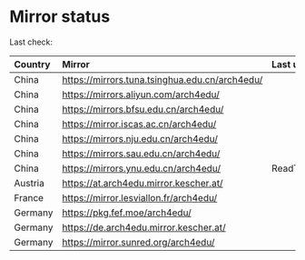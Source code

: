 <script src="./time.js"></script>
# Mirror status
Last check: <script type="text/javascript">localize(1685315862.0748172);</script>

|Country|Mirror|Last update|
|:------|:-----|:----------|
|China|https://mirrors.tuna.tsinghua.edu.cn/arch4edu/|<script type="text/javascript">localize(1685255482);</script>|
|China|https://mirrors.aliyun.com/arch4edu/|<script type="text/javascript">localize(1685255482);</script>|
|China|https://mirrors.bfsu.edu.cn/arch4edu/|<script type="text/javascript">localize(1685255482);</script>|
|China|https://mirror.iscas.ac.cn/arch4edu/|<script type="text/javascript">localize(1685255482);</script>|
|China|https://mirrors.nju.edu.cn/arch4edu/|<script type="text/javascript">localize(1685212099);</script>|
|China|https://mirrors.sau.edu.cn/arch4edu/|<script type="text/javascript">localize(1673850842);</script>|
|China|https://mirrors.ynu.edu.cn/arch4edu/|ReadTimeout|
|Austria|https://at.arch4edu.mirror.kescher.at/|<script type="text/javascript">localize(1685255482);</script>|
|France|https://mirror.lesviallon.fr/arch4edu/|<script type="text/javascript">localize(1685255482);</script>|
|Germany|https://pkg.fef.moe/arch4edu/|<script type="text/javascript">localize(1685255482);</script>|
|Germany|https://de.arch4edu.mirror.kescher.at/|<script type="text/javascript">localize(1685255482);</script>|
|Germany|https://mirror.sunred.org/arch4edu/|<script type="text/javascript">localize(1685255482);</script>|

<script src="./tablefilter/tablefilter.js"></script>
<script src="./table.js"></script>